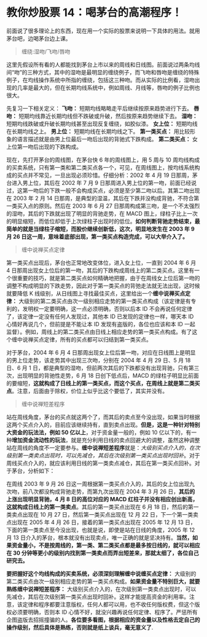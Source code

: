 # 教你炒股票 14：喝茅台的高潮程序！

前面说了很多理论上的东西，现在用一个实际的股票来说明一下具体的用法。就用茅台吧，边喝茅台边上课。

> 缠绕:湿吻/飞吻/唇吻

这里先假设所有看的人都能找到茅台上市以来的周线和日线图。前面说过两条均线间“吻”的三种方式，其中的湿吻是最明显的缠绕例子，而飞吻和唇吻是缠绕的特殊例子，在均线操作系统中所指的缠绕，包括这三种吻。而从实际的比例看，湿吻出现的几率是最大的，但在长期均线系统中，例如周线、月线等，唇吻的例子比例也很大。

先复习一下相关定义：
**飞吻：** 短期均线略略走平后继续按原来趋势进行下去。
**唇吻：** 短期均线靠近长期均线但不跌破或升破，然后按原来趋势继续下去。
**湿吻：** 短期均线跌破或升破长期均线甚至出现反复缠绕，如胶似漆。
**女上位：** 短期均线在长期均线之上。
**男上位：** 短期均线在长期均线之下。
**第一类买点：** 用比较形象的语言描述就是由男上位最后一吻后出现的背驰式下跌构成。
**第二类买点：** 女上位第一吻后出现的下跌构成。

现在，先打开茅台的周线图，在茅台快 6 年的周线图上，用 5 周与 10 周均线构成的买卖系统，只有第一类和第二类买点各一个，可见，在周线图上，按均线系统构成的买点并不常见，一旦出现必须珍惜。仔细分析：2002 年 4 月 19 日那周，茅台进入男上位，其后在 2002 年 7 月 9 日那周进入男上位的第一吻，前面已经说过，这第一吻后的下跌一般不会构成买点，必须是至少第二吻以后。其第二吻出现在 2003 年 2 月 14 日那周，是典型的湿温，其后在下跌并没构成背驰，不符合第一类买入点的原则。然后在 2003 年 6 月 27 日那周构成第三吻，是一个不太强烈的湿吻，其后的下跌就出现了明显的背驰走势，在 MACD 图上，绿柱子比上一次的明显缩短，而低位却低于上次绿柱子出现时的低位。**如何判断背驰走势结束，最简单的就是当绿柱子缩短，而股价继续创新低，这次，明显地发生在 2003 年 9 月 26 日这一周，意味着底部出现，第一类买点构造完成，可以大举介入了。**

> 缠中说禅买点定律

第一类买点出现后，茅台也正常地改变体位，进入女上位，一直到 2004 年 6 月 4 日那周出现女上位后的第一吻，其后的下跌构成周线上的第二类买点。这里有一个很重要的技巧，就是第二类买点如何精确地把握，由于在周线女上位后第一吻的调整不构成明显的下跌走势，因此对于第一类买点的背弛走法就无法出现，这时候就要降低 K 线级别，从日线图上寻找最佳买点，这里给出一个**缠中说禅买点定律：** 大级别的第二类买点由次一级别相应走势的第一类买点构成（该定律是有专利的，发明权一定要明确，这一点必须明确，否则以后本 ID 不会再说任何定律了，该定律一定没有任何人发现过，其他本 ID 已发现的定律也一样，哪天本 ID 心情好再说几个，但前提是不能让本 ID 发现有盗版的，各位也应该和本 ID 一起监督）。例如，周线上的第二类买点由日线上相应走势的第一类买点构成。有了这个缠中说禅买点定律，所有的买点都可以归结到第一类买点。

对于茅台，2004 年 6 月 4 日那周出现女上位后第一吻，对应在日线图上是明显的男上位走势，该走势其中出现三次吻，分别在 2004 年 4 月 29 日、5 月 18 日、6 月 1 日，都是典型的湿吻，但前两次其后的下跌都没有出现背驰，只有第三次，出现明显的背驰性走势，6 月 18 日创下低点后，MACD 的绿柱子明显比前面的要缩短，**这就构成了日线上的第一类买点，而这个买点，在周线上就是第二类买点**。注意，后面由于除权，价位上似乎比这个要低了，其实并没有。

> 缠中说禅短差程序

站在周线角度，茅台的买点就这两个了，而其后的卖点至今没出现，如果当时根据这两个买点介入的，目前应该继续持有，直到卖点出现。**但是，这是一种针对特别大资金的玩法法，例如 50 亿以上**，对于资金量一般的，例如 10 亿以下的，有一种**增加资金流动性的玩法**，就是充分利用日线的卖点回避大的调整，虽然这种调整站在周线的角度不一定要参与。**缠中说禅短差程序**就是：_大级别买点介入的，在次级别第一类卖点出现时，可以先减仓，其后在次级别第一类买点出现时回补_。对于周线买点介入的，就应该利用日线的第一类卖点减仓，其后在第一类买点回补。对于茅台，分析如下：

在周线 2003 年 9 月 26 日这一周根据第一类买点介入的，其后的女上位出现九次吻，前八次都没构成背驰走势，而第九次出现在 2004 年 3 月 26 日，**其后的上涨出现明显背驰，4 月 8 日的高位对应的 MACD 红柱子并没有相应创出新高，这就构成日线上的第一类卖点**。其后的第一类买点出现在 6 月 18 日，然后的第一类卖点出现在 10 月 27 日，然后第一类买点出现在 12 月 22 日，下一个第一类卖点出现在 2005 年 4 月 26 日，接着的第一类买点出现在 2005 年 12 月 13 日，下面的第一类卖点至今没出现，也就是说，即使是站在日线的角度，2005 年 12 月 13 日介入的茅台，根本就没有出现卖点，唯一正确的就是坚决持有。**当然，如果资金量小，不是按周线的，第一类、第二类买点都是最多按日线的，就可以相应在 30 分钟等更小的级别内找到第一类卖点而弄出短差来，那就太细了，各位自己研究去。**

**要把握好这个均线构成的买卖系统，必须深刻理解缠中说缠买点定律：** 大级别的第二类买点由次一级别相应走势的第一类买点构成。**如果资金量不特别巨大，就要熟练缠中说禅短差程序：** 大级别买点介入的，在次级别第一类卖点出现时，可以先减仓，其后在次级别第一类买点出现时回补。这样才能提高资金的利用率。注意，该定律和程序都要注意版权，任何人都可以用，也不收任何版权费，但这个版权必须要明确，否则本 ID 心情不好，就没兴趣再说任何定律、程序了。严惩所有企图盗版去招摇撞骗的人。**各位要多看图，根据相应的资金量以及性格去定自己的操作级别，然后具体是熟练，否则就是纸上谈兵，毫无意义了**.
